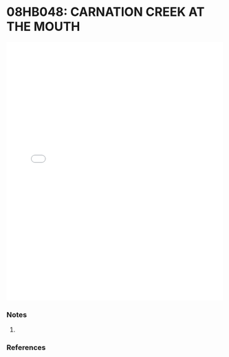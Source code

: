 # 08HB048: CARNATION CREEK AT THE MOUTH

<iframe src="/distribution_estimation/_static/stations/08HB048_fdc.html" width="100%" height="600" frameborder="0"></iframe>

### Notes
1. 

### References

